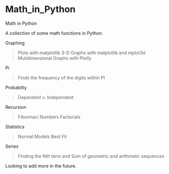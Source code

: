 # Math_in_Python
Math in Python

A collection of some math functions in Python. 

Graphing
 >Plots with matplotlib
 >3-D Graphs with matplotlib and mplot3d
 >Mulidimensional Graphs with Plotly

Pi
 >Finds the frequency of the digits within PI

Probabilty
 >Dependent v. Independent

Recursion
 >Fibonnaci Numbers
 >Factorials
 
Statistics
 >Normal Models
 >Best Fit

Series
 >Finding the Nth term and Sum of geometric and arithmetic sequences
  
Looking to add more in the future. 
